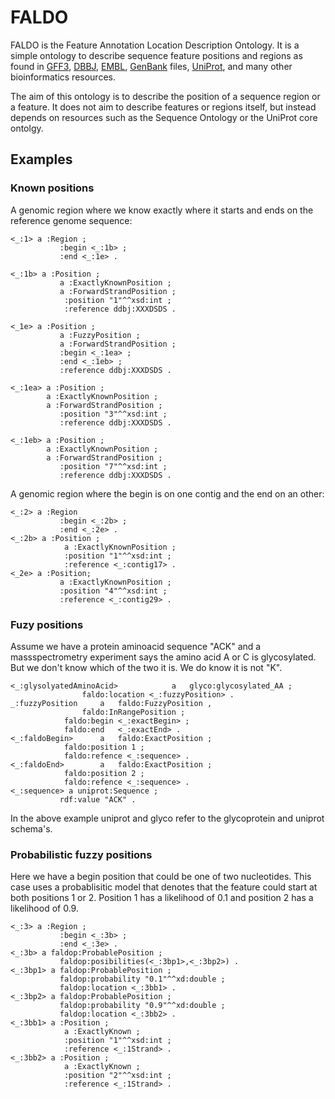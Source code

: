 FALDO
=====

FALDO is the Feature Annotation Location Description Ontology.
It is a simple ontology to describe sequence feature positions and regions as found in 
[GFF3](http://www.sequenceontology.org/gff3.shtml), [DBBJ](http://www.ddbj.nig.ac.jp),
[EMBL](http://www.embl.org), [GenBank](http://www.ncbi.nlm.nih.gov/genbank) files,
[UniProt](http://www.uniprot.org), and many other bioinformatics resources.

The aim of this ontology is to describe the position of a sequence region or a feature.
It does not aim to describe features or regions itself, but instead depends on resources
such as the Sequence Ontology or the UniProt core ontolgy.

Examples
--------

### Known positions

A genomic region where we know exactly where it starts and ends on the reference genome sequence:

```turtle
<_:1> a :Region ;
           :begin <_:1b> ;
           :end <_:1e> .

<_:1b> a :Position ; 
           a :ExactlyKnownPosition ;
           a :ForwardStrandPosition ;
            :position "1"^^xsd:int ;
            :reference ddbj:XXXDSDS .

<_1e> a :Position ; 
           a :FuzzyPosition ;
           a :ForwardStrandPosition ;
           :begin <_:1ea> ;
           :end <_:1eb> ;
           :reference ddbj:XXXDSDS .

<_:1ea> a :Position ;
        a :ExactlyKnownPosition ;
        a :ForwardStrandPosition ;
           :position "3"^^xsd:int ;
           :reference ddbj:XXXDSDS .

<_:1eb> a :Position ;
        a :ExactlyKnownPosition ;
        a :ForwardStrandPosition ;
           :position "7"^^xsd:int ;
           :reference ddbj:XXXDSDS .
```

A genomic region where the begin is on one contig and the end on an other:

```turtle
<_:2> a :Region
           :begin <_:2b> ;
           :end <_:2e> .
<_:2b> a :Position ; 
            a :ExactlyKnownPosition ;
            :position "1"^^xsd:int ;
            :reference <_:contig17> .
<_2e> a :Position; 
           a :ExactlyKnownPosition ;
           :position "4"^^xsd:int ;
           :reference <_:contig29> .
```

### Fuzy positions

Assume we have a protein aminoacid sequence "ACK" and a massspectrometry experiment says the amino acid 
A or C is glycosylated. But we don't know which of the two it is. We do know it is not "K".



```turtle
<_:glysolyatedAminoAcid>            a 	glyco:glycosylated_AA ;
				faldo:location <_:fuzzyPosition> .
_:fuzzyPosition 	a 	faldo:FuzzyPosition ,
				faldo:InRangePosition ;
			faldo:begin <_:exactBegin> ;
			faldo:end   <_:exactEnd> .
<_:faldoBegin>		a	faldo:ExactPosition ;
			faldo:position 1 ;
			faldo:refence <_:sequence> .
<_:faldoEnd>		a	faldo:ExactPosition ;
			faldo:position 2 ;
			faldo:refence <_:sequence> .
<_:sequence> a uniprot:Sequence ;
           rdf:value "ACK" .
```
In the above example uniprot and glyco refer to the glycoprotein and uniprot schema's.

### Probabilistic fuzzy positions

Here we have a begin position that could be one of two nucleotides. This case uses
a probablisitic model that denotes that the feature could start at both positions 1 or 2. Position 1
has a likelihood of 0.1 and position 2 has a likelihood of 0.9. 

```turtle
<_:3> a :Region ;
           :begin <_:3b> ;
           :end <_:3e> .
<_:3b> a faldop:ProbablePosition ;
           faldop:posibilities(<_:3bp1>,<_:3bp2>) .
<_:3bp1> a faldop:ProbablePosition ;
           faldop:probability "0.1"^^xd:double ;
           faldop:location <_:3bb1> .
<_:3bp2> a faldop:ProbablePosition ;
           faldop:probability "0.9"^^xd:double ;
           faldop:location <_:3bb2> .
<_:3bb1> a :Position ;
            a :ExactlyKnown ;
            :position "1"^^xsd:int ;
            :reference <_:1Strand> .
<_:3bb2> a :Position ;
            a :ExactlyKnown ;
            :position "2"^^xsd:int ;
            :reference <_:1Strand> .
```
